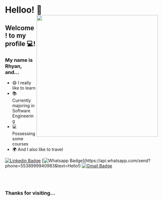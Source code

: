 
# Helloo! 👋 <img align="right" width="400" height="400" src="https://yt3.ggpht.com/ytc/AAUvwnhSDMD2PHySR9zNYgh0TIIBWQTaGRdrtXMz6LmY=s900-c-k-c0x00ffffff-no-rj">
 
## Welcome! to my profile 💻!

### My name is Rhyan, and...
  
 
- 😄 I really like to learn
- 📚 Currently majoring in Software Engineering
- 💻 Possessing some courses
- 🌍 And I also like to travel


 
[![Linkedin Badge](https://img.shields.io/badge/-LinkedIn-blue?style=flat-square&logo=Linkedin&logoColor=white&link=https://www.linkedin.com/in/rhyan-inacio/)](https://www.linkedin.com/in/rhyan-inacio/)
[![Whatsapp Badge](https://img.shields.io/badge/-Whatsapp-4CA143?style=flat-square&labelColor=4CA143&logo=whatsapp&logoColor=white&link=https://api.whatsapp.com/send?phone=5538999940983&text=Hello!)](https://api.whatsapp.com/send?phone=5538999940983&text=Hello!)
[![Gmail Badge](https://img.shields.io/badge/-Gmail-c14438?style=flat-square&logo=Gmail&logoColor=white&link=mailto:rhyanalves68@gmail.com)](mailto:rhyanalves68@gmail.com)
 
 <br/>
 <br/>
 
### Thanks for visiting...
